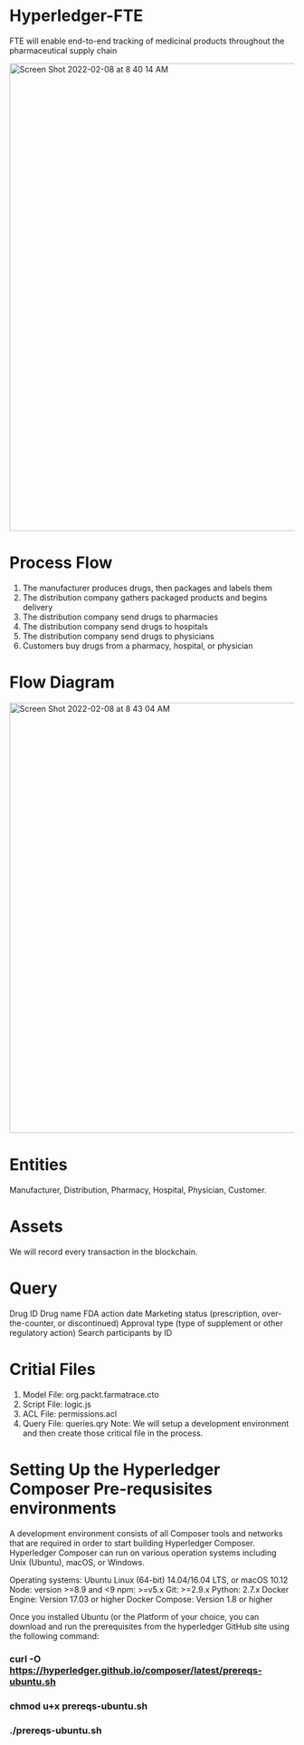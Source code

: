 # Hyperledger-FTE
FTE will enable end-to-end tracking of medicinal products throughout the pharmaceutical supply chain



<img width="825" alt="Screen Shot 2022-02-08 at 8 40 14 AM" src="https://user-images.githubusercontent.com/47697877/152919386-b49b3395-6949-49ab-8a4f-ba1bfe0721ad.png">



#  Process Flow 
1. The manufacturer produces drugs, then packages and labels them
2. The distribution company gathers packaged products and begins delivery
3. The distribution company send drugs to pharmacies
4. The distribution company send drugs to hospitals
5. The distribution company send drugs to physicians
6. Customers buy drugs from a pharmacy, hospital, or physician
# Flow Diagram 

<img width="759" alt="Screen Shot 2022-02-08 at 8 43 04 AM" src="https://user-images.githubusercontent.com/47697877/152919643-c4119cc1-7404-44a2-9a4c-5e9cd7b40c29.png">

# Entities
Manufacturer, Distribution, Pharmacy, Hospital, Physician, Customer. 

# Assets
We will record every transaction in the blockchain. 

# Query 
Drug ID
Drug name
FDA action date
Marketing status (prescription, over-the-counter, or discontinued)
Approval type (type of supplement or other regulatory action)
Search participants by ID

# Critial Files 
1. Model File: org.packt.farmatrace.cto
2. Script File: logic.js
3. ACL File: permissions.acl
4. Query File: queries.qry 
Note: We will setup a development environment and then create those critical file in the process. 

# Setting Up the Hyperledger Composer Pre-requsisites environments 
A development environment consists of all Composer tools and networks that are required in order to start building Hyperledger Composer. Hyperledger
Composer can run on various operation systems including Unix (Ubuntu), macOS, or Windows. 

Operating systems: Ubuntu Linux (64-bit) 14.04/16.04 LTS, or macOS 10.12
Node: version >=8.9 and <9
npm: >=v5.x
Git: >=2.9.x
Python: 2.7.x
Docker Engine: Version 17.03 or higher
Docker Compose: Version 1.8 or higher

Once you installed Ubuntu (or the Platform of your choice, you can download and run the prerequisites from the hyperledger GitHub site using the following command: 

### curl -O https://hyperledger.github.io/composer/latest/prereqs-ubuntu.sh
### chmod u+x prereqs-ubuntu.sh
### ./prereqs-ubuntu.sh
